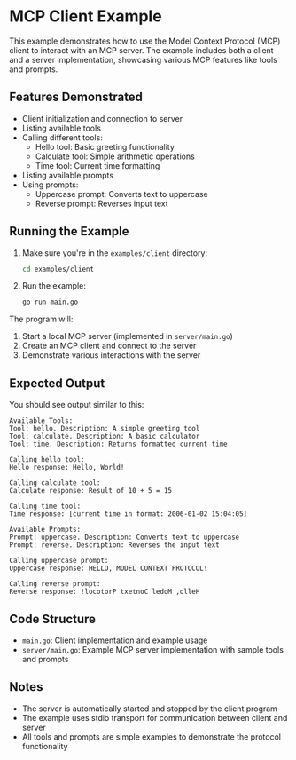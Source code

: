 # MCP Client Example

This example demonstrates how to use the Model Context Protocol (MCP) client to interact with an MCP server. The example includes both a client and a server implementation, showcasing various MCP features like tools and prompts.

## Features Demonstrated

- Client initialization and connection to server
- Listing available tools
- Calling different tools:
  - Hello tool: Basic greeting functionality
  - Calculate tool: Simple arithmetic operations
  - Time tool: Current time formatting
- Listing available prompts
- Using prompts:
  - Uppercase prompt: Converts text to uppercase
  - Reverse prompt: Reverses input text

## Running the Example

1. Make sure you're in the `examples/client` directory:
   ```bash
   cd examples/client
   ```

2. Run the example:
   ```bash
   go run main.go
   ```

The program will:
1. Start a local MCP server (implemented in `server/main.go`)
2. Create an MCP client and connect to the server
3. Demonstrate various interactions with the server

## Expected Output

You should see output similar to this:

```
Available Tools:
Tool: hello. Description: A simple greeting tool
Tool: calculate. Description: A basic calculator
Tool: time. Description: Returns formatted current time

Calling hello tool:
Hello response: Hello, World!

Calling calculate tool:
Calculate response: Result of 10 + 5 = 15

Calling time tool:
Time response: [current time in format: 2006-01-02 15:04:05]

Available Prompts:
Prompt: uppercase. Description: Converts text to uppercase
Prompt: reverse. Description: Reverses the input text

Calling uppercase prompt:
Uppercase response: HELLO, MODEL CONTEXT PROTOCOL!

Calling reverse prompt:
Reverse response: !locotorP txetnoC ledoM ,olleH
```

## Code Structure

- `main.go`: Client implementation and example usage
- `server/main.go`: Example MCP server implementation with sample tools and prompts

## Notes

- The server is automatically started and stopped by the client program
- The example uses stdio transport for communication between client and server
- All tools and prompts are simple examples to demonstrate the protocol functionality 
